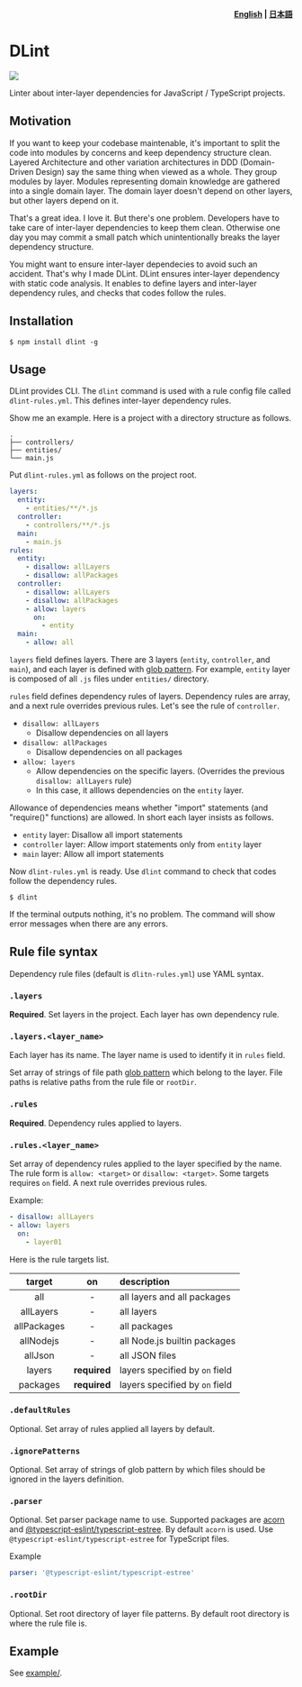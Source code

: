 <p align="right">
  <strong>
    <a href="README.md">English</a> |
    <a href="README_ja.md">日本語</a>
  </strong>
</p>

# DLint

![](https://github.com/fujiharuka/dlint/workflows/all%20packages/badge.svg)

Linter about inter-layer dependencies for JavaScript / TypeScript projects.

## Motivation

If you want to keep your codebase maintenable, it's important to split the code into modules by concerns and keep dependency structure clean. Layered Architecture and other variation architectures in DDD (Domain-Driven Design) say the same thing when viewed as a whole. They group modules by layer. Modules representing domain knowledge are gathered into a single domain layer. The domain layer doesn't depend on other layers, but other layers depend on it.

That's a great idea. I love it. But there's one problem. Developers have to take care of inter-layer dependencies to keep them clean. Otherwise one day you may commit a small patch which unintentionally breaks the layer dependency structure.

You might want to ensure inter-layer dependecies to avoid such an accident. That's why I made DLint. DLint ensures inter-layer dependency with static code analysis. It enables to define layers and inter-layer dependency rules, and checks that codes follow the rules.

## Installation

```
$ npm install dlint -g
```

## Usage

DLint provides CLI. The `dlint` command is used with a rule config file called `dlint-rules.yml`. This defines inter-layer dependency rules.

Show me an example. Here is a project with a directory structure as follows.

```
.
├── controllers/
├── entities/
└── main.js
```

Put `dlint-rules.yml` as follows on the project root.

```yaml
layers:
  entity:
    - entities/**/*.js
  controller:
    - controllers/**/*.js
  main:
    - main.js
rules:
  entity:
    - disallow: allLayers
    - disallow: allPackages
  controller:
    - disallow: allLayers
    - disallow: allPackages
    - allow: layers
      on:
        - entity
  main:
    - allow: all
```

`layers` field defines layers. There are 3 layers (`entity`, `controller`, and `main`), and each layer is defined with [glob pattern](https://github.com/mrmlnc/fast-glob#pattern-syntax). For example, `entity` layer is composed of all `.js` files under `entities/` directory.

`rules` field defines dependency rules of layers. Dependency rules are array, and a next rule overrides previous rules. Let's see the rule of `controller`.

- `disallow: allLayers`
  - Disallow dependencies on all layers
- `disallow: allPackages`
  - Disallow dependencies on all packages
- `allow: layers`
  - Allow dependencies on the specific layers. (Overrides the previous `disallow: allLayers` rule)
  - In this case, it alllows dependencies on the `entity` layer.

Allowance of dependencies means whether "import" statements (and "require()" functions) are allowed. In short each layer insists as follows.

- `entity` layer: Disallow all import statements
- `controller` layer: Allow import statements only from `entity` layer
- `main` layer: Allow all import statements

Now `dlint-rules.yml` is ready. Use `dlint` command to check that codes follow the dependency rules.

```
$ dlint
```

If the terminal outputs nothing, it's no problem. The command will show error messages when there are any errors.

## Rule file syntax

Dependency rule files (default is `dlitn-rules.yml`) use YAML syntax.

### `.layers`

**Required**. Set layers in the project. Each layer has own dependency rule.

### `.layers.<layer_name>`

Each layer has its name. The layer name is used to identify it in `rules` field.

Set array of strings of file path [glob pattern](https://github.com/mrmlnc/fast-glob#pattern-syntax) which belong to the layer. File paths is relative paths from the rule file or `rootDir`.

### `.rules`

**Required**. Dependency rules applied to layers.

### `.rules.<layer_name>`

Set array of dependency rules applied to the layer specified by the name. The rule form is `allow: <target>` or `disallow: <target>`. Some targets requires `on` field. A next rule overrides previous rules.

Example:

```yaml
- disallow: allLayers
- allow: layers
  on:
    - layer01
```

Here is the rule targets list.

|    target   |      on      | description                    |
| :---------: | :----------: | :----------------------------- |
|     all     |       -      | all layers and all packages    |
|  allLayers  |       -      | all layers                     |
| allPackages |       -      | all packages                   |
|  allNodejs  |       -      | all Node.js builtin packages   |
|   allJson   |       -      | all JSON files                 |
|    layers   | **required** | layers specified by `on` field |
|   packages  | **required** | layers specified by `on` field |

### `.defaultRules`

Optional. Set array of rules applied all layers by default.

### `.ignorePatterns`

Optional. Set array of strings of glob pattern by which files should be ignored in the layers definition.

### `.parser`

Optional. Set parser package name to use. Supported packages are [acorn](https://github.com/acornjs/acorn) and [@typescript-eslint/typescript-estree](https://github.com/typescript-eslint/typescript-eslint/tree/master/packages/typescript-estree). By default `acorn` is used. Use  `@typescript-eslint/typescript-estree` for TypeScript files.

Example

```yaml
parser: '@typescript-eslint/typescript-estree'
```

### `.rootDir`

Optional. Set root directory of layer file patterns. By default root directory is where the rule file is.

## Example

See [example/](./example).
